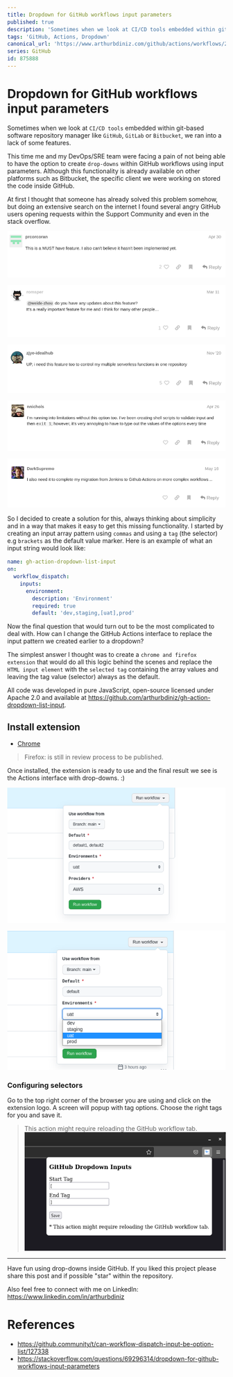 ```yaml
---
title: Dropdown for GitHub workflows input parameters
published: true
description: 'Sometimes when we look at CI/CD tools embedded within git-based software repository manager like GitHub, GitLab or Bitbucket, we ran into a lack of some features.'
tags: 'GitHub, Actions, Dropdown'
canonical_url: 'https://www.arthurbdiniz.com/github/actions/workflows/2021/10/23/gh-action-dropdown.html'
series: GitHub
id: 875888
---
```


# Dropdown for GitHub workflows input parameters

Sometimes when we look at `CI/CD tools` embedded within git-based software repository manager like `GitHub`, `GitLab` or `Bitbucket`, we ran into a lack of some features.

This time me and my DevOps/SRE team were facing a pain of not being able to have the option to create `drop-downs` within GitHub workflows using input parameters. Although this functionality is already available on other platforms such as Bitbucket, the specific client we were working on stored the code inside GitHub.

At first I thought that someone has already solved this problem somehow, but doing an extensive search on the internet I found several angry GitHub users opening requests within the Support Community and even in the stack overflow.

![comment-1](./assets/comment-1.png)

![comment-2](./assets/comment-2.png)

![comment-3](./assets/comment-3.png)

![comment-5](./assets/comment-5.png)

![comment-4](./assets/comment-4.png)


So I decided to create a solution for this, always thinking about simplicity and in a way that makes it easy to get this missing functionality. I started by creating an input array pattern using `commas` and using a `tag` (the selector) e.g `brackets` as the default value marker. Here is an example of what an input string would look like:

```yml
name: gh-action-dropdown-list-input
on:
  workflow_dispatch:
    inputs:
      environment:
        description: 'Environment'
        required: true
        default: 'dev,staging,[uat],prod'
```

Now the final question that would turn out to be the most complicated to deal with. How can I change the GitHub Actions interface to replace the input pattern we created earlier to a dropdown?

The simplest answer I thought was to create a `chrome and firefox extension` that would do all this logic behind the scenes and replace the `HTML input element` with the `selected tag` containing the array values and leaving the tag value (selector) always as the default.

All code was developed in pure JavaScript, open-source licensed under Apache 2.0 and available at https://github.com/arthurbdiniz/gh-action-dropdown-list-input.


## Install extension

- [Chrome](https://chrome.google.com/webstore/detail/github-action-dropdown-in/deogklnblohhopmnkllaeinijefddcnm)

> Firefox: is still in review process to be published.

Once installed, the extension is ready to use and the final result we see is the Actions interface with drop-downs. :)

![showcase-1](./assets/showcase-1.png)

![showcase-2](./assets/showcase-2.png)

### Configuring selectors

Go to the top right corner of the browser you are using and click on the extension logo. A screen will popup with tag options. Choose the right tags for you and save it.

> This action might require reloading the GitHub workflow tab.
![config](./assets/config.png)

---

Have fun using drop-downs inside GitHub. If you liked this project please share this post and if possible "star" within the repository.

Also feel free to connect with me on LinkedIn: https://www.linkedin.com/in/arthurbdiniz


# References

- https://github.community/t/can-workflow-dispatch-input-be-option-list/127338
- https://stackoverflow.com/questions/69296314/dropdown-for-github-workflows-input-parameters
